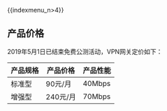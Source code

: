 {{indexmenu_n>4}}

## 产品价格

2019年5月1日已结束免费公测活动，VPN网关定价如下：

| 产品规格 | 产品价格   | 产品性能   |
| ---- | ------ | ------ |
| 标准型  | 90元/月  | 40Mbps |
| 增强型  | 240元/月 | 70Mbps |
